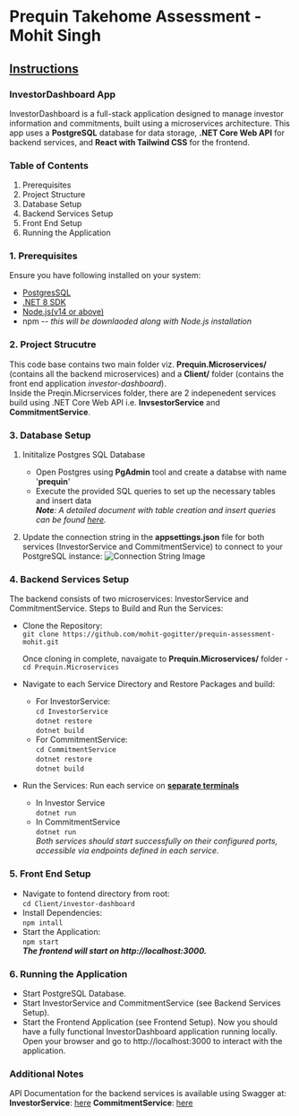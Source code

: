 # Prequin Takehome Assessment - Mohit Singh
## <ins>Instructions</ins>

### InvestorDashboard App
InvestorDashboard is a full-stack application designed to manage investor information and commitments, built using a microservices architecture. This app uses a **PostgreSQL** database for data storage, **.NET Core Web API** for backend services, and **React with Tailwind CSS** for the frontend.

### Table of Contents
1. Prerequisites
2. Project Structure
3. Database Setup
4. Backend Services Setup
5. Front End Setup
6. Running the Application

### 1. Prerequisites
Ensure you have following installed on your system:
- [PostgresSQL](https://www.postgresql.org/download/)
- [.NET 8 SDK](https://dotnet.microsoft.com/en-us/download)
- [Node.js(v14 or above)](https://nodejs.org/en/download/prebuilt-installer)
- npm -- *this will be downlaoded along with Node.js installation*

### 2. Project Strucutre
This code base contains two main folder viz. **Prequin.Microservices/** (contains all the backend microservices) and a **Client/** folder (contains the front end application *investor-dashboard*).<br/>
Inside the Preqin.Micrservices folder, there are 2 indepenedent services build using .NET Core Web API i.e. **InvsestorService** and **CommitmentService**.

### 3. Database Setup
1. Inititalize Postgres SQL Database
      - Open Postgres using **PgAdmin** tool and create a databse with name '**prequin**'
      - Execute the provided SQL queries to set up the necessary tables and insert data<br/>
          _**Note**: A detailed document with table creation and insert queries can be found [here](https://docs.google.com/document/d/1FoQgkdzTB00caN_REpJYy9i4JpH2i49S/edit?usp=drive_link&ouid=105944540482385202029&rtpof=true&sd=true)._
        
2. Update the connection string in the **appsettings.json** file for both services (InvestorService and CommitmentService) to connect to your PostgreSQL instance: 
![Connection String Image](https://drive.google.com/file/d/1L6TGR2Bn_OaiJ2AP4uUKZ4ZFlCePxdfn/view?usp=sharing)
        
### 4. Backend Services Setup
The backend consists of two microservices: InvestorService and CommitmentService.
Steps to Build and Run the Services:
- Clone the Repository:<br/>
```git clone https://github.com/mohit-gogitter/prequin-assessment-mohit.git```

  Once cloning in complete, navaigate to **Prequin.Microservices/** folder - <br/>
  ```cd Prequin.Microservices```
  
- Navigate to each Service Directory and Restore Packages and build:
  - For InvestorService:<br/>
                 ```cd InvestorService```<br/>
                 ```dotnet restore```<br/>
                 ```dotnet build```
  - For CommitmentService:<br/>
                 ```cd CommitmentService```<br/>
                 ```dotnet restore```<br/>
                 ```dotnet build```
- Run the Services: Run each service on <ins>**separate terminals**</ins>
  - In Investor Service<br/>
                  ```dotnet run```
  - In CommitmentService<br/>
                  ```dotnet run```<br/>
_Both services should start successfully on their configured ports, accessible via endpoints defined in each service._
     
### 5. Front End Setup
- Navigate to fontend directory from root:<br/>
     ```cd Client/investor-dashboard```
- Install Dependencies:<br/>
     ```npm intall```
- Start the Application:<br/>
     ```npm start```<br/>
_**The frontend will start on http://localhost:3000.**_

### 6. Running the Application
- Start PostgreSQL Database.
- Start InvestorService and CommitmentService (see Backend Services Setup).
- Start the Frontend Application (see Frontend Setup).
Now you should have a fully functional InvestorDashboard application running locally. Open your browser and go to http://localhost:3000 to interact with the application.


### Additional Notes
API Documentation for the backend services is available using Swagger at:
**InvestorService**: [here](http://localhost:5020/swagger)
**CommitmentService**: [here](http://localhost:5021/swagger/index.html)
